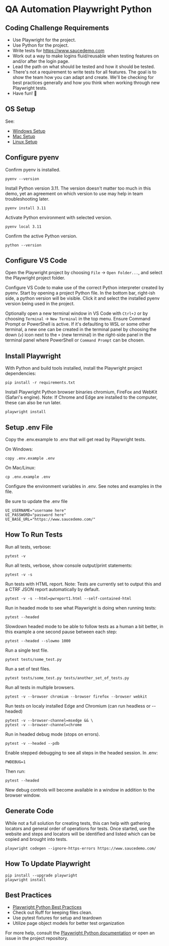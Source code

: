 # QA Automation Playwright Python

## Coding Challenge Requirements

-   Use Playwright for the project.
-   Use Python for the project.
-   Write tests for https://www.saucedemo.com
-   Work out a way to make logins fluid/reusable when testing features on and/or after the login page.
-   Lead the path on what should be tested and how it should be tested.
-   There's not a requirement to write tests for all features. The goal is to show the team how you can adapt and create. We'll be checking for best practices generally and how you think when working through new Playwright tests.
-   Have fun! 🎉

## OS Setup

See:

-   [Windows Setup](SETUP_WINDOWS.md)
-   [Mac Setup](SETUP_MAC.md)
-   [Linux Setup](SETUP_LINUX.md)

## Configure pyenv

Confirm pyenv is installed.

```
pyenv --version
```

Install Python version 3.11. The version doesn't matter too much in this demo, yet an agreement on which version to use may help in team troubleshooting later.

```
pyenv install 3.11
```

Activate Python environment with selected version.

```
pyenv local 3.11
```

Confirm the active Python version.

```
python --version
```

## Configure VS Code

Open the Playwright project by choosing `File` -> `Open Folder...`, and select the Playwright project folder.

Configure VS Code to make use of the correct Python interpreter created by pyenv. Start by opening a project Python file. In the bottom bar, right-ish side, a python version will be visible. Click it and select the installed pyenv version being used in the project.

Optionally open a new terminal window in VS Code with `Ctrl+J` or by choosing `Terminal` -> `New Terminal` in the top menu. Ensure Command Prompt or PowerShell is active. If it's defaulting to WSL or some other terminal, a new one can be created in the terminal panel by choosing the down (`v`) icon next to the `+` (new terminal) in the right-side panel in the terminal panel where PowerShell or `Command Prompt` can be chosen.

## Install Playwright

With Python and build tools installed, install the Playwright project dependencies:

```
pip install -r requirements.txt
```

Install Playwright Python browser binaries chromium, FireFox and WebKit (Safari's engine). Note: If Chrome and Edge are installed to the computer, these can also be run later.

```
playwright install
```

## Setup .env File

Copy the .env.example to .env that will get read by Playwright tests.

On Windows:

```
copy .env.example .env
```

On Mac/Linux:

```
cp .env.example .env
```

Configure the environment variables in .env. See notes and examples in the file.

Be sure to update the .env file

```
UI_USERNAME="username here"
UI_PASSWORD="password here"
UI_BASE_URL="https://www.saucedemo.com/"
```

## How To Run Tests

Run all tests, verbose:

```
pytest -v
```

Run all tests, verbose, show console output/print statements:

```
pytest -v -s
```

Run tests with HTML report. Note: Tests are currently set to output this and a CTRF JSON report automatically by default.

```
pytest -v -s --html=pwreport1.html --self-contained-html
```

Run in headed mode to see what Playwright is doing when running tests:

```
pytest --headed
```

Slowdown headed mode to be able to follow tests as a human a bit better, in this example a one second pause between each step:

```
pytest --headed --slowmo 1000
```

Run a single test file.

```
pytest tests/some_test.py
```

Run a set of test files.

```
pytest tests/some_test.py tests/another_set_of_tests.py
```

Run all tests in multiple browsers.

```
pytest -v --browser chromium --browser firefox --browser webkit
```

Run tests on localy installed Edge and Chromium (can run headless or --headed)

```
pytest -v --browser-channel=msedge && \
pytest -v --browser-channel=chrome
```

Run in headed debug mode (stops on errors).

```
pytest -v --headed --pdb
```

Enable stepped debugging to see all steps in the headed session. In .env:

```
PWDEBUG=1
```

Then run:

```
pytest --headed
```

New debug controls will become available in a window in addition to the browser window.

## Generate Code

While not a full solution for creating tests, this can help with gathering locators and general order of operations for tests. Once started, use the website and steps and locators will be identified and listed which can be copied and brought into tests.

```
playwright codegen --ignore-https-errors https://www.saucedemo.com/
```

## How To Update Playwright

```
pip install --upgrade playwright
playwright install
```

## Best Practices

-   [Playwright Python Best Practices](https://playwright.dev/python/docs/best-practices)
-   Check out Ruff for keeping files clean.
-   Use pytest fixtures for setup and teardown
-   Utilize page object models for better test organization

For more help, consult the [Playwright Python documentation](https://playwright.dev/python/docs/intro) or open an issue in the project repository.
